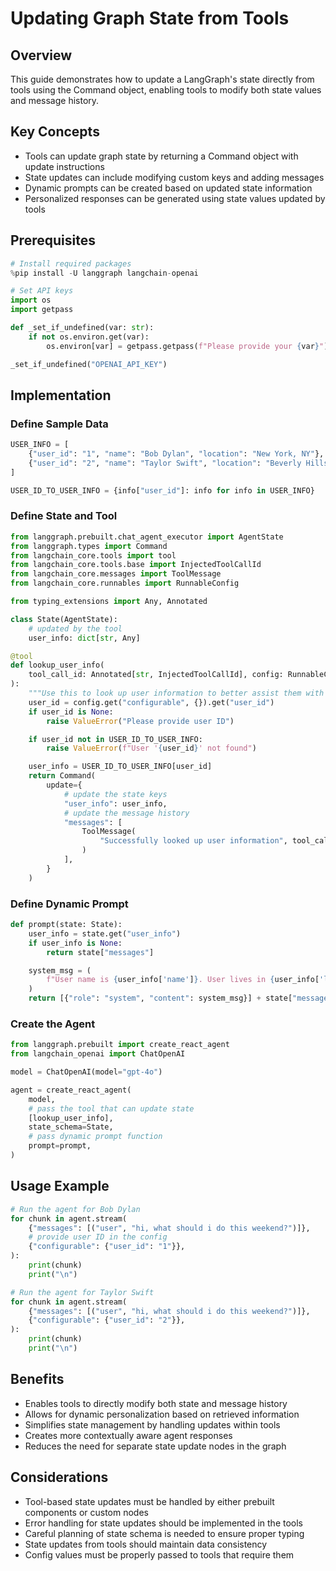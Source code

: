 # Updating Graph State from Tools

## Overview
This guide demonstrates how to update a LangGraph's state directly from tools using the Command object, enabling tools to modify both state values and message history.

## Key Concepts
- Tools can update graph state by returning a Command object with update instructions
- State updates can include modifying custom keys and adding messages
- Dynamic prompts can be created based on updated state information
- Personalized responses can be generated using state values updated by tools

## Prerequisites
```python
# Install required packages
%pip install -U langgraph langchain-openai

# Set API keys
import os
import getpass

def _set_if_undefined(var: str):
    if not os.environ.get(var):
        os.environ[var] = getpass.getpass(f"Please provide your {var}")

_set_if_undefined("OPENAI_API_KEY")
```

## Implementation

### Define Sample Data
```python
USER_INFO = [
    {"user_id": "1", "name": "Bob Dylan", "location": "New York, NY"},
    {"user_id": "2", "name": "Taylor Swift", "location": "Beverly Hills, CA"},
]

USER_ID_TO_USER_INFO = {info["user_id"]: info for info in USER_INFO}
```

### Define State and Tool
```python
from langgraph.prebuilt.chat_agent_executor import AgentState
from langgraph.types import Command
from langchain_core.tools import tool
from langchain_core.tools.base import InjectedToolCallId
from langchain_core.messages import ToolMessage
from langchain_core.runnables import RunnableConfig

from typing_extensions import Any, Annotated

class State(AgentState):
    # updated by the tool
    user_info: dict[str, Any]

@tool
def lookup_user_info(
    tool_call_id: Annotated[str, InjectedToolCallId], config: RunnableConfig
):
    """Use this to look up user information to better assist them with their questions."""
    user_id = config.get("configurable", {}).get("user_id")
    if user_id is None:
        raise ValueError("Please provide user ID")

    if user_id not in USER_ID_TO_USER_INFO:
        raise ValueError(f"User '{user_id}' not found")

    user_info = USER_ID_TO_USER_INFO[user_id]
    return Command(
        update={
            # update the state keys
            "user_info": user_info,
            # update the message history
            "messages": [
                ToolMessage(
                    "Successfully looked up user information", tool_call_id=tool_call_id
                )
            ],
        }
    )
```

### Define Dynamic Prompt
```python
def prompt(state: State):
    user_info = state.get("user_info")
    if user_info is None:
        return state["messages"]

    system_msg = (
        f"User name is {user_info['name']}. User lives in {user_info['location']}"
    )
    return [{"role": "system", "content": system_msg}] + state["messages"]
```

### Create the Agent
```python
from langgraph.prebuilt import create_react_agent
from langchain_openai import ChatOpenAI

model = ChatOpenAI(model="gpt-4o")

agent = create_react_agent(
    model,
    # pass the tool that can update state
    [lookup_user_info],
    state_schema=State,
    # pass dynamic prompt function
    prompt=prompt,
)
```

## Usage Example
```python
# Run the agent for Bob Dylan
for chunk in agent.stream(
    {"messages": [("user", "hi, what should i do this weekend?")]},
    # provide user ID in the config
    {"configurable": {"user_id": "1"}},
):
    print(chunk)
    print("\n")

# Run the agent for Taylor Swift
for chunk in agent.stream(
    {"messages": [("user", "hi, what should i do this weekend?")]},
    {"configurable": {"user_id": "2"}},
):
    print(chunk)
    print("\n")
```

## Benefits
- Enables tools to directly modify both state and message history
- Allows for dynamic personalization based on retrieved information
- Simplifies state management by handling updates within tools
- Creates more contextually aware agent responses
- Reduces the need for separate state update nodes in the graph

## Considerations
- Tool-based state updates must be handled by either prebuilt components or custom nodes
- Error handling for state updates should be implemented in the tools
- Careful planning of state schema is needed to ensure proper typing
- State updates from tools should maintain data consistency
- Config values must be properly passed to tools that require them
